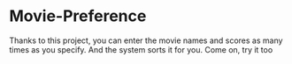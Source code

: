 # Movie-Preference
Thanks to this project, you can enter the movie names and scores as many times as you specify. And the system sorts it for you. Come on, try it too
